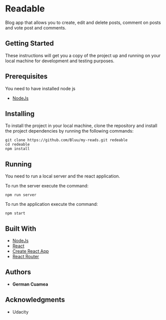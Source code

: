# Readable

Blog app that allows you to create, edit and delete posts, comment on posts and  vote post and comments.

## Getting Started

These instructions will get you a copy of the project up and running on your local machine for development and testing purposes.

## Prerequisites

You need to have installed node js

* [NodeJs](https://nodejs.org/en/)

## Installing

To install the project in your local machine, clone the repository and install the project dependencies by running the following commands:

```
git clone https://github.com/Bluu/my-reads.git redeable
cd redeable
npm install
```

## Running

You need to run a local server and the react application.

To run the server execute the command:

```
npm run server
```

To run the application execute the command:

```
npm start
```

## Built With

* [NodeJs](https://nodejs.org/en/)
* [React](https://facebook.github.io/react/)
* [Create React App](https://github.com/facebookincubator/create-react-app)
* [React Router](https://github.com/ReactTraining/react-router)

## Authors

* **German Cuamea**

## Acknowledgments

* Udacity